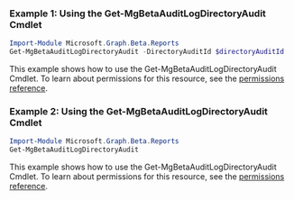 ### Example 1: Using the Get-MgBetaAuditLogDirectoryAudit Cmdlet
```powershell
Import-Module Microsoft.Graph.Beta.Reports
Get-MgBetaAuditLogDirectoryAudit -DirectoryAuditId $directoryAuditId
```
This example shows how to use the Get-MgBetaAuditLogDirectoryAudit Cmdlet.
To learn about permissions for this resource, see the [permissions reference](/graph/permissions-reference).
### Example 2: Using the Get-MgBetaAuditLogDirectoryAudit Cmdlet
```powershell
Import-Module Microsoft.Graph.Beta.Reports
Get-MgBetaAuditLogDirectoryAudit
```
This example shows how to use the Get-MgBetaAuditLogDirectoryAudit Cmdlet.
To learn about permissions for this resource, see the [permissions reference](/graph/permissions-reference).
